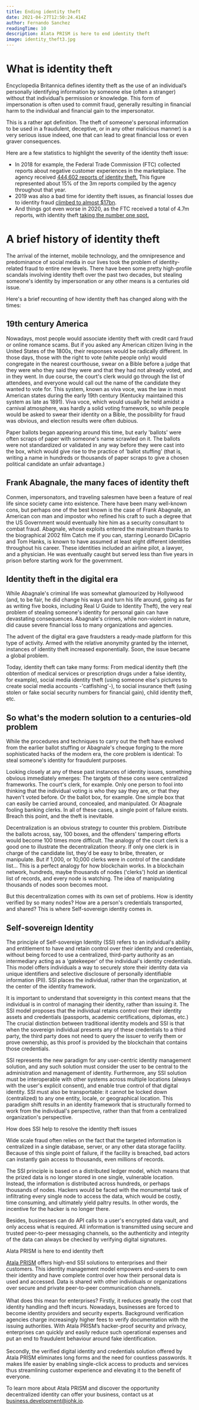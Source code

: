 ```yaml
---
title: Ending identity theft
date: 2021-04-27T12:50:24.414Z
author: Fernando Sanchez
readingTime: 10
description: Alata PRISM is here to end identity theft
image: identity_theft3.jpg
---
```

# What is identity theft

Encyclopedia Britannica defines identity theft as the use of an individual’s personally identifying information by someone else (often a stranger) without that individual’s permission or knowledge. This form of impersonation is often used to commit fraud, generally resulting in financial harm to the individual and financial gain to the impersonator.

This is a rather apt definition. The theft of someone's personal information to be used in a fraudulent, deceptive, or in any other malicious manner) is a very serious issue indeed, one that can lead to great financial loss or even graver consequences.

Here are a few statistics to highlight the severity of the identity theft issue:

* In 2018 for example, the Federal Trade Commission (FTC) collected reports about negative customer experiences in the marketplace. The agency received [444,602 reports of identity theft.](https://www.ftc.gov/system/files/documents/reports/consumer-sentinel-network-data-book-2018/consumer_sentinel_network_data_book_2018_0.pdf) This figure represented about 15% of the 3m reports compiled by the agency throughout that year. 
* 2019 was also a bad time for identity theft issues, as financial losses due to identity fraud [climbed to almost $17bn](https://www.javelinstrategy.com/coverage-area/2020-identity-fraud-study-genesis-identity-fraud-crisis). 
* And things got even worse in 2020, as the FTC received a total of 4.7m reports, with identity theft [taking the number one spot.](https://public.tableau.com/profile/federal.trade.commission#!/vizhome/ConsumerSentinel/Infographic)

# A brief history of identity theft

The arrival of the internet, mobile technology, and the omnipresence and predominance of social media in our lives took the problem of identity-related fraud to entire new levels. There have been some pretty high-profile scandals involving identity theft over the past two decades, but stealing someone's identity by impersonation or any other means is a centuries old issue. 

Here's a brief recounting of how identity theft has changed along with the times:

## 19th century America

Nowadays, most people would associate identity theft with credit card fraud or online romance scams. But if you asked any American citizen living in the United States of the 1800s, their responses would be radically different. In those days, those with the right to vote (white people only) would congregate in the nearest courthouse, swear on a Bible before a judge that they were who they said they were and that they had not already voted, and in they went. In due course, the court's clerk would go through the list of attendees, and everyone would call out the name of the candidate they wanted to vote for. This system, known as viva voce, was the law in most American states during the early 19th century (Kentucky maintained this system as late as 1891). Viva voce, which would usually be held amidst a carnival atmosphere, was hardly a solid voting framework, so while people would be asked to swear their identity on a Bible, the possibility for fraud was obvious, and election results were often dubious. 

Paper ballots began appearing around this time, but early 'ballots' were often scraps of paper with someone's name scrawled on it. The ballots were not standardized or validated in any way before they were cast into the box, which would give rise to the practice of 'ballot stuffing' (that is, writing a name in hundreds or thousands of paper scraps to give a chosen political candidate an unfair advantage.)

## Frank Abagnale, the many faces of identity theft

Conmen, impersonators, and traveling salesmen have been a feature of real life since society came into existence. There have been many well-known cons, but perhaps one of the best known is the case of Frank Abagnale, an American con man and impostor who refined his craft to such a degree that the US Government would eventually hire him as a security consultant to combat fraud. Abagnale, whose exploits entered the mainstream thanks to the biographical 2002 film Catch me if you can, starring Leonardo DiCaprio and Tom Hanks, is known to have assumed at least eight different identities throughout his career. These identities included an airline pilot, a lawyer, and a physician. He was eventually caught but served less than five years in prison before starting work for the government.

## Identity theft in the digital era

While Abagnale's criminal life was somewhat glamourized by Hollywood (and, to be fair, he did change his ways and turn his life around, going as far as writing five books, including Real U Guide to Identity Theft), the very real problem of stealing someone's identity for personal gain can have devastating consequences. Abagnale's crimes, while non-violent in nature, did cause severe financial loss to many organizations and agencies.

The advent of the digital era gave fraudsters a ready-made platform for this type of activity. Armed with the relative anonymity granted by the internet, instances of identity theft increased exponentially. Soon, the issue became a global problem.

Today, identity theft can take many forms: From medical identity theft (the obtention of medical services or prescription drugs under a false identity, for example), social media identity theft (using someone else's pictures to create social media accounts -'catfishing'-), to social insurance theft (using stolen or fake social security numbers for financial gain), child identity theft, etc. 

## So what's the modern solution to a centuries-old problem

While the procedures and techniques to carry out the theft have evolved from the earlier ballot stuffing or Abagnale's cheque forging to the more sophisticated hacks of the modern era, the core problem is identical: To steal someone's identity for fraudulent purposes.

Looking closely at any of these past instances of identity issues, something obvious immediately emerges: The targets of these cons were centralized frameworks. The court's clerk, for example. Only one person to fool into thinking that the individual voting is who they say they are, or that they haven't voted before. Or the ballot box, for example. One simple box that can easily be carried around, concealed, and manipulated. Or Abagnale fooling banking clerks. In all of these cases, a single point of failure exists. Breach this point, and the theft is inevitable.

Decentralization is an obvious strategy to counter this problem. Distribute the ballots across, say, 100 boxes, and the offenders' tampering efforts would become 100 times more difficult. The analogy of the court clerk is a good one to illustrate the decentralization theory. If only one clerk is in charge of the candidate list, they'd be easy to bribe, threaten, or manipulate. But if 1,000, or 10,000 clerks were in control of the candidate list... This is a perfect analogy for how blockchain works. In a blockchain network, hundreds, maybe thousands of nodes ('clerks') hold an identical list of records, and every node is watching. The idea of manipulating thousands of nodes soon becomes moot. 

But this decentralization comes with its own set of problems. How is identity verified by so many nodes? How are a person's credentials transported, and shared? This is where Self-sovereign identity comes in.

## Self-sovereign Identity

The principle of Self-sovereign Identity (SSI) refers to an individual's ability and entitlement to have and retain control over their identity and credentials, without being forced to use a centralized, third-party authority as an intermediary acting as a 'gatekeeper' of the individual's identity credentials. This model offers individuals a way to securely store their identity data via unique identifiers and selective disclosure of personally identifiable information (PII). SSI places the individual, rather than the organization, at the center of the identity framework. 

It is important to understand that sovereignty in this context means that the individual is in control of managing their identity, rather than issuing it. The SSI model proposes that the individual retains control over their identity assets and credentials (passports, academic certifications, diplomas, etc.) The crucial distinction between traditional identity models and SSI is that when the sovereign individual presents any of these credentials to a third party, the third party does not need to query the issuer to verify them or prove ownership, as this proof is provided by the blockchain that contains those credentials. 

SSI represents the new paradigm for any user-centric identity management solution, and any such solution must consider the user to be central to the administration and management of identity. Furthermore, any SSI solution must be interoperable with other systems across multiple locations (always with the user's explicit consent), and enable true control of that digital identity. SSI must also be transportable: it cannot be locked down (centralized) to any one entity, locale, or geographical location. This paradigm shift results in an identity framework that is structurally formed to work from the individual's perspective, rather than that from a centralized organization's perspective.

How does SSI help to resolve the identity theft issues

Wide scale fraud often relies on the fact that the targeted information is centralized in a single database, server, or any other data storage facility. Because of this single point of failure, if the facility is breached, bad actors can instantly gain access to thousands, even millions of records.

The SSI principle is based on a distributed ledger model, which means that the prized data is no longer stored in one single, vulnerable location. Instead, the information is distributed across hundreds, or perhaps thousands of nodes. Hackers would be faced with the monumental task of infiltrating every single node to access the data, which would be costly, time consuming, and ultimately yield paltry results. In other words, the incentive for the hacker is no longer there.

Besides, businesses can do API calls to a user's encrypted data vault, and only access what is required. All information is transmitted using secure and trusted peer-to-peer messaging channels, so the authenticity and integrity of the data can always be checked by verifying digital signatures.

Alata PRISM is here to end identity theft

[Atala PRISM](https://www.atalaprism.io/) offers high-end SSI solutions to enterprises and their customers. This identity management model empowers end-users to own their identity and have complete control over how their personal data is used and accessed. Data is shared with other individuals or organizations over secure and private peer-to-peer communication channels.\
\
What does this mean for enterprises? Firstly, it reduces greatly the cost that identity handling and theft incurs. Nowadays, businesses are forced to become identity providers and security experts. Background verification agencies charge increasingly higher fees to verify documentation with the issuing authorities. With Atala PRISM’s hacker-proof security and privacy, enterprises can quickly and easily reduce such operational expenses and put an end to fraudulent behaviour around fake identification.\
\
Secondly, the verified digital identity and credentials solution offered by Atala PRISM eliminates long forms and the need for countless passwords. It makes life easier by enabling single-click access to products and services thus streamlining customer experience and elevating it to the benefit of everyone.

To learn more about Atala PRISM and discover the opportunity decentralized identity can offer your business, contact us at [business.development@iohk.io](mailto:business.development@iohk.io).